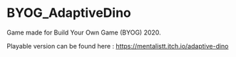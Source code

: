 # BYOG_AdaptiveDino
Game made for Build Your Own Game (BYOG) 2020. 


Playable version can be found here : https://mentalistt.itch.io/adaptive-dino

